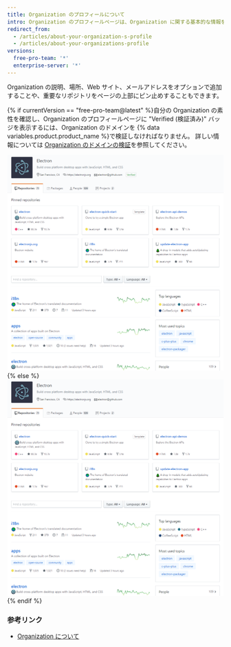 ```yaml
---
title: Organization のプロフィールについて
intro: Organization のプロフィールページは、Organization に関する基本的な情報を表示します。
redirect_from:
  - /articles/about-your-organization-s-profile
  - /articles/about-your-organizations-profile
versions:
  free-pro-team: '*'
  enterprise-server: '*'
---
```


Organization の説明、場所、Web サイト、メールアドレスをオプションで追加することや、重要なリポジトリをページの上部にピン止めすることもできます。

{% if currentVersion == "free-pro-team@latest" %}自分の Organization の素性を確認し、Organization のプロフィールページに "Verified (検証済み)" バッジを表示するには、Organization のドメインを {% data variables.product.product_name %}で検証しなければなりません。 詳しい情報については [Organization のドメインの検証](/github/setting-up-and-managing-organizations-and-teams/verifying-your-organizations-domain)を参照してください。

![検証済み Organization プロフィールページのサンプル](/assets/images/help/profile/org_profile_verified.png)
{% else %}
![Organization プロフィールページのサンプル](/assets/images/help/profile/org_profile.png)
{% endif %}

### 参考リンク

- [Organization について](/github/setting-up-and-managing-organizations-and-teams/about-organizations)
